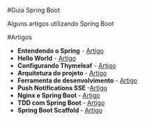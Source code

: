 
#Guia Spring Boot

Alguns artigos utilizando Spring Boot
    
#Artigos   
* <b>Entendendo o Spring</b> - [Artigo](https://medium.com/@josevieiraneto/entendendo-o-spring-86412101494b#.fahejvytk)
* <b>Hello World</b> - [Artigo](https://medium.com/@josevieiraneto/produtividade-com-spring-boot-54b624e5248b#.wba4ckiaj)
* <b>Configurando Thymeleaf</b> - [Artigo](https://medium.com/@josevieiraneto/produtividade-com-spring-boot-2-2a47c8979bc8#.36zzqutnw)
* <b> Arquitetura do projeto </b> - [Artigo](https://medium.com/@oandersonbm/spring-boot-estrutura-do-c%C3%B3digo-5fafa2f39f5d#.tst8fva3o)
* <b> Ferramenta de desenvolvimento </b> - [Artigo](https://medium.com/@oandersonbm/spring-boot-developer-tools-bbac76a4742f#.mqk1s47i9)
* <b> Push Notifications SSE </b> -[Artigo](https://medium.com/@josevieiraneto/push-notifications-com-server-sent-events-spring-boot-c2b7ee6febe9#.pacf3seh3)
* <b> Nginx e Spring Boot </b> - [Artigo](https://medium.com/@josevieiraneto/nginx-e-spring-boot-ecfb9575433e)
* <b> TDD com Spring Boot </b> - [Artigo](https://medium.com/@josevieiraneto/tdd-com-spring-boot-b5bf7ec725e#.fxnyxvffw)
* <b> Spring Boot Scaffold </b> - [Artigo](https://medium.com/@josevieiraneto/spring-boot-scaffold-cli-587045fb9902#.nlef01nm8)



